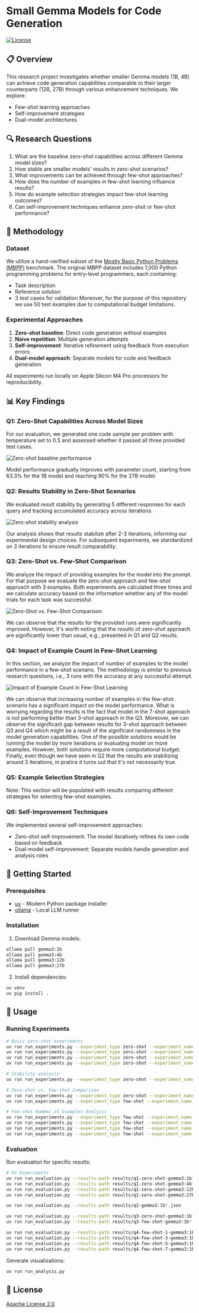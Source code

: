 # Small Gemma Models for Code Generation

[![License](https://img.shields.io/badge/License-Apache%202.0-blue.svg)](LICENSE)

## 📋 Overview

This research project investigates whether smaller Gemma models (1B, 4B) can achieve code generation capabilities comparable to their larger counterparts (12B, 27B) through various enhancement techniques. We explore:

- Few-shot learning approaches
- Self-improvement strategies
- Dual-model architectures

## 🔍 Research Questions

1. What are the baseline zero-shot capabilities across different Gemma model sizes?
2. How stable are smaller models' results in zero-shot scenarios?
3. What improvements can be achieved through few-shot approaches?
4. How does the number of examples in few-shot learning influence results?
5. How do example selection strategies impact few-shot learning outcomes?
6. Can self-improvement techniques enhance zero-shot or few-shot performance?

## 🧪 Methodology

### Dataset

We utilize a hand-verified subset of the [Mostly Basic Python Problems (MBPP)](https://github.com/google-research/google-research/tree/master/mbpp) benchmark. The original MBPP dataset includes 1,000 Python programming problems for entry-level programmers, each containing:
- Task description
- Reference solution
- 3 test cases for validation
Moreover, for the purpose of this repository we use 50 test examples due to computational budget limitations.

### Experimental Approaches

1. **Zero-shot baseline**: Direct code generation without examples
2. **Naive repetition**: Multiple generation attempts
3. **Self-improvement**: Iterative refinement using feedback from execution errors
4. **Dual-model approach**: Separate models for code and feedback generation

All experiments run locally on Apple Silicon M4 Pro processors for reproducibility.

## 📊 Key Findings

### Q1: Zero-Shot Capabilities Across Model Sizes

For our evaluation, we generated one code sample per problem with temperature set to $0.5$ and assessed whether it passed all three provided test cases.

![Zero-shot baseline performance](figures/Q1_baselines.png)

Model performance gradually improves with parameter count, starting from 63.3% for the 1B model and reaching 90% for the 27B model.

### Q2: Results Stability in Zero-Shot Scenarios

We evaluated result stability by generating 5 different responses for each query and tracking accumulated accuracy across iterations.

![Zero-shot stability analysis](figures/Q2_stability.png)

Our analysis shows that results stabilize after 2-3 iterations, informing our experimental design choices. For subsequent experiments, we standardized on 3 iterations to ensure result comparability.

### Q3: Zero-Shot vs. Few-Shot Comparison
We analyze the impact of providing examples for the model into the prompt. For that purpose we evaluate the zero-shot approach and few-shot approach with 3 examples. Both experiments are calculated three times and we calculate accuracy based on the information whether any of the model trials for each task was successful.

![Zero-Shot vs. Few-Shot Comparison](figures/Q3_few_shot_improvement.png)

We can observe that the results for the provided runs were significantly improved. However, it's worth noting that the results of zero-shot approach are significantly lower than usual, e.g., presented in Q1 and Q2 results.


### Q4: Impact of Example Count in Few-Shot Learning
In this section, we analyze the impact of number of examples to the model performance in a few-shot scenario. The methodology is similar to previous research questions, i.e., 3 runs with the accuracy at any successful attempt.

![Impact of Example Count in Few-Shot Learning](figures/Q4_few_shot_number_of_examples.png)

We can observe that increasing number of examples in the few-shot scenario has a significant impact on the model performance. What is worrying regarding the results is the fact that model in the 7-shot approach is not performing better than 3-shot approach in the Q3. Moreover, we can observe the significant gap between results for 3-shot approach between Q3 and Q4 which might be a result of the significant randomness in the model generation capabilities. One of the possible solutions would be running the model by more iterations or evaluating model on more examples. However, both solutions require more computational budget. Finally, even though we have seen in Q2 that the results are stabilizing around 3 iterations, in pratice it turns out that it's not necessarily true.

### Q5: Example Selection Strategies
Note: This section will be populated with results comparing different strategies for selecting few-shot examples.

### Q6: Self-Improvement Techniques
We implemented several self-improvement approaches:

- Zero-shot self-improvement: The model iteratively refines its own code based on feedback
- Dual-model self-improvement: Separate models handle generation and analysis roles

## 🚀 Getting Started

### Prerequisites

- [uv](https://github.com/astral-sh/uv) - Modern Python package installer
- [ollama](https://ollama.com/download) - Local LLM runner

### Installation

1. Download Gemma models:
```bash
ollama pull gemma3:1b
ollama pull gemma3:4b
ollama pull gemma3:12b
ollama pull gemma3:27b
```

2. Install dependencies:
```bash
uv venv
uv pip install .
```

## 🔧 Usage

### Running Experiments

```bash
# Basic zero-shot experiments
uv run run_experiments.py --experiment_type zero-shot --experiment_name q1-zero-shot-gemma3:1b --model_name gemma3:1b
uv run run_experiments.py --experiment_type zero-shot --experiment_name q1-zero-shot-gemma3:4b --model_name gemma3:4b
uv run run_experiments.py --experiment_type zero-shot --experiment_name q1-zero-shot-gemma3:12b --model_name gemma3:12b
uv run run_experiments.py --experiment_type zero-shot --experiment_name q1-zero-shot-gemma3:27b --model_name gemma3:27b

# Stability analysis
uv run run_experiments.py --experiment_type zero-shot --experiment_name q2-gemma3:1b --model_name gemma3:1b --num-iterations 5

# Zero-shot vs. Few-shot Comparison
uv run run_experiments.py --experiment_type zero-shot --experiment_name q3-zero-shot-gemma3:1b --model_name gemma3:1b --num-iterations 3
uv run run_experiments.py --experiment_type few-shot --experiment_name q3-few-shot-gemma3:1b --model_name gemma3:1b --num-iterations 3 --num-few-shot-examples 3

# Few-shot Number of Examples Analysis
uv run run_experiments.py --experiment_type few-shot --experiment_name q4-few-shot-1-gemma3:1b --model_name gemma3:1b --num-iterations 3 --num-few-shot-examples 1
uv run run_experiments.py --experiment_type few-shot --experiment_name q4-few-shot-3-gemma3:1b --model_name gemma3:1b --num-iterations 3 --num-few-shot-examples 3
uv run run_experiments.py --experiment_type few-shot --experiment_name q4-few-shot-5-gemma3:1b --model_name gemma3:1b --num-iterations 3 --num-few-shot-examples 5
uv run run_experiments.py --experiment_type few-shot --experiment_name q4-few-shot-7-gemma3:1b --model_name gemma3:1b --num-iterations 3 --num-few-shot-examples 7
```

### Evaluation

Run evaluation for specific results:
```bash
# Q1 Experiments
uv run run_evaluation.py --results-path results/q1-zero-shot-gemma3:1b*.json
uv run run_evaluation.py --results-path results/q1-zero-shot-gemma3:4b*.json
uv run run_evaluation.py --results-path results/q1-zero-shot-gemma3:12b*.json
uv run run_evaluation.py --results-path results/q1-zero-shot-gemma3:27b*.json

uv run run_evaluation.py --results-path results/q2-gemma3:1b*.json

uv run run_evaluation.py --results-path results/q3-zero-shot-gemma3:1b*.json
uv run run_evaluation.py --results-path results/q3-few-shot-gemma3:1b*.json

uv run run_evaluation.py --results-path results/q4-few-shot-1-gemma3:1b*.json
uv run run_evaluation.py --results-path results/q4-few-shot-3-gemma3:1b*.json
uv run run_evaluation.py --results-path results/q4-few-shot-5-gemma3:1b*.json
uv run run_evaluation.py --results-path results/q4-few-shot-7-gemma3:1b*.json
```

Generate visualizations:
```bash
uv run run_analysis.py
```

## 📝 License

[Apache License 2.0](LICENSE)
